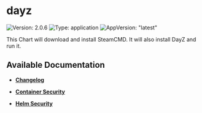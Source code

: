 # dayz

![Version: 2.0.6](https://img.shields.io/badge/Version-2.0.6-informational?style=flat-square) ![Type: application](https://img.shields.io/badge/Type-application-informational?style=flat-square) ![AppVersion: "latest"](https://img.shields.io/badge/AppVersion-"latest"-informational?style=flat-square)

This Chart will download and install SteamCMD. It will also install DayZ and run it.

## Available Documentation

- [**Changelog**](CHANGELOG)

- [**Container Security**](container-security)

- [**Helm Security**](helm-security)

